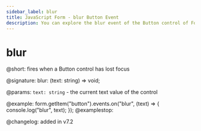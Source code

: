 ```yaml
---
sidebar_label: blur
title: JavaScript Form - blur Button Event 
description: You can explore the blur event of the Button control of Form in the documentation of the DHTMLX JavaScript UI library. Browse developer guides and API reference, try out code examples and live demos, and download a free 30-day evaluation version of DHTMLX Suite 7.
---
```


# blur

@short: fires when a Button control has lost focus

@signature: blur: (text: string) => void;

@params:
`text: string` - the current text value of the control

@example:
form.getItem("button").events.on("blur", (text) => {
    console.log("blur", text);
});
@examplestop:

@changelog: added in v7.2
